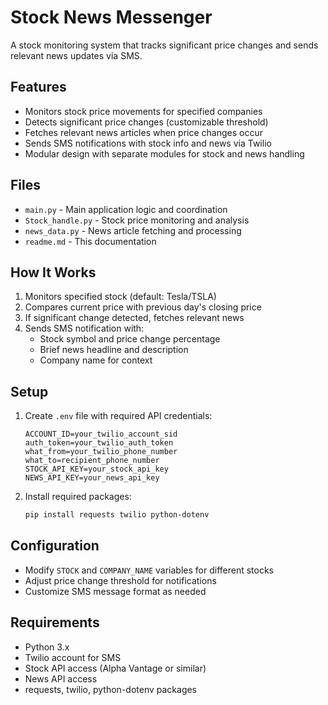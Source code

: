 # Stock News Messenger

A stock monitoring system that tracks significant price changes and sends relevant news updates via SMS.

## Features
- Monitors stock price movements for specified companies
- Detects significant price changes (customizable threshold)
- Fetches relevant news articles when price changes occur
- Sends SMS notifications with stock info and news via Twilio
- Modular design with separate modules for stock and news handling

## Files
- `main.py` - Main application logic and coordination
- `Stock_handle.py` - Stock price monitoring and analysis
- `news_data.py` - News article fetching and processing
- `readme.md` - This documentation

## How It Works
1. Monitors specified stock (default: Tesla/TSLA)
2. Compares current price with previous day's closing price
3. If significant change detected, fetches relevant news
4. Sends SMS notification with:
   - Stock symbol and price change percentage
   - Brief news headline and description
   - Company name for context

## Setup
1. Create `.env` file with required API credentials:
   ```
   ACCOUNT_ID=your_twilio_account_sid
   auth_token=your_twilio_auth_token
   what_from=your_twilio_phone_number
   what_to=recipient_phone_number
   STOCK_API_KEY=your_stock_api_key
   NEWS_API_KEY=your_news_api_key
   ```
2. Install required packages:
   ```bash
   pip install requests twilio python-dotenv
   ```

## Configuration
- Modify `STOCK` and `COMPANY_NAME` variables for different stocks
- Adjust price change threshold for notifications
- Customize SMS message format as needed

## Requirements
- Python 3.x
- Twilio account for SMS
- Stock API access (Alpha Vantage or similar)
- News API access
- requests, twilio, python-dotenv packages
